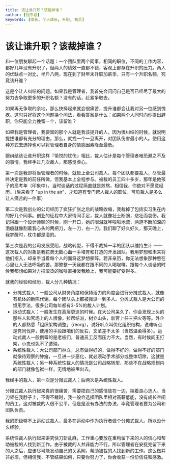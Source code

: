 ```yaml
---
title: 该让谁升职？该裁掉谁？
author: [程序君]
keywords: [成长, 个人成长, 升职, 裁员]
---
```


# 该让谁升职？该裁掉谁？

和一位朋友聊起一个话题：一个团队里两个同事，相同的职位，不同的工作内容，都好几年没有升职了，但两人的绩效一直都不错，客观上都存在升职的压力。两人的优缺点一对比，半斤八两，现在到了财年末升职加薪季，只有一个升职名额，究竟该升谁？

这是个让人纠结的问题。如果我是管理者，我首先会问问自己是否已经尽了最大的努力去争取更多的升职名额？没有的话，赶紧争取去。

如果再无争取的余地，那么抉择起来就会很痛苦，提升谁都会让我对另一位感到愧疚。这时只好将这个问题换个问法，看看答案是什么：如果两个人同时向你提出辞职，你只能全力挽留一个，该留谁？

如果我是管理者，我要留的那个人就是我该提升的人。因为很纠结的时候，就说明提拔谁都有充分的理由，那么，就找一个一旦离开，对团队伤害最小的人。使用这种方式去选择也可以将管理者自身的情感因素降至最低。

跟纠结该让谁升职这样『愉悦的忧伤』相比，裁人估计是每个管理者唯恐避之不及的事情。我经手过几次裁人，那感觉虐心。

第一次是我即将当管理者的时候，就赶上全公司裁人，每个团队都要裁人，尽管最终决定是我的前任所做，但我基本上全程参与。被裁的员工四十多岁，那年是他孩子的高考年（印象中）。当时谈话的过程简直就是煎熬，相信我，你绝对不愿意经历。（后来看了 "up in the air"，才知道有专门帮人裁人的职位，可见裁人是多么让人痛苦的一件事）

第二次是我创业的公司经历了疯狂扩张之后的战略收缩，我裁掉了包括实习生在内的好几个同事。创业的征程中大家情同手足，裁人就像壮士断腕，悲壮而哀伤。我记得跟一个设计师聊的时候，刚一开口，她的眼泪就哗啦啦地流，两道不断加深的泪痕就像割着我心头的两把刀，左一刀，右一刀。我们聊了好久好久，那天晚上，我梦醒时，枕巾都是湿的。

第三次是我的公司发展受阻，战略转型，不得不裁掉一半的团队以维持生计 —— 这次裁人的对象是我花费无数心血一手培育和打造的开发团队。我用梦想和未来将他们招入，却亲手当着每个人的面将这梦想撕碎。若非亲历，你无法想象那种憋在心里让人无法呼吸的苦。那整整一天我都在跟不同的人喝咖啡。跟每个人谈话的时候我都想如果对方把滚烫的咖啡直接泼我脸上，我可能要好受得多。

就我的经验和经历，裁人分几种情况：

* 分摊式裁人：一般公司从财务角度和保持活力的角度会进行分摊式裁人，就像有机体的新陈代谢。每个团队头上都被摊派一到多人。分摊式裁人是大公司的惯用手法，很多公司每年都有3-5%的裁人计划。
* 运动式裁人：一般发生在高层更迭的时候。在大公司呆久了，你会发现上头的那些人和官场上的人很像，拉帮结派，树立山头，新官上任三把火等等。外企的人都熟悉「组织架构调整」（reorg），说好听点叫优化组织结构，说难听点是党同伐异，使用的手段跟咱们的反右，文革差不太多（当然温柔得多）。运动式裁人一般倒霉的是老板们，普通员工反而压力不大。当然，有时候阎王打架，小鬼也免不了遭殃。
* 系统性裁人：大公司部门林立，总有做得好的，做得不好的。做得不好的部门就像待观察的肿瘤，一旦进一步恶化，就必须动手术部分或整体切除，这就是系统性裁人；另一种系统性裁人的情况是公司战略转型，那些不在战略规划内的部门就像包袱一样，无情地被甩出去。

我经手的裁人，第一次是分摊式裁人；后两次是系统性裁人。

分摊式裁人执行起来真的很痛苦，需要把自己的感情放在一边，揣着良心选人。当刀架在我脖子上，不得不裁时，我一般会选择团队里相对高薪低能，没有成长空间的员工。这对被裁的人很不公平，但是是没有办法的办法，毕竟管理者要为公司和团队负责。

我的职级够不上运动式裁人，最多在运动中作为执行者做个分摊式裁人。所以没什么经验。

系统性裁人执行起来讲究快刀斩乱麻，工作重心要放在重构留下来的人的信心和帮助被裁的人找到新工作。由于被裁的人并非能力不行，所以管理者在安抚完留下来的人之后，应该尽可能发动自己的关系网，帮助被裁的人找到新的工作。这么做并非必须，但相信我，不管结果如何，只要你努力了，你会收获一份份信任和感激。
